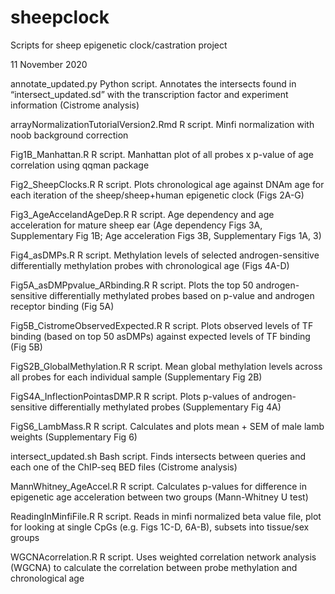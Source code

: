 # sheepclock
Scripts for sheep epigenetic clock/castration project


11 November 2020

annotate_updated.py
Python script. Annotates the intersects found in “intersect_updated.sd” with the transcription factor and experiment information (Cistrome analysis)
	
arrayNormalizationTutorialVersion2.Rmd
	R script. Minfi normalization with noob background correction

Fig1B_Manhattan.R
R script. Manhattan plot of all probes x p-value of age correlation using qqman package

Fig2_SheepClocks.R
R script. Plots chronological age against DNAm age for each iteration of the sheep/sheep+human epigenetic clock (Figs 2A-G)

Fig3_AgeAccelandAgeDep.R
R script. Age dependency and age acceleration for mature sheep ear (Age dependency Figs 3A, Supplementary Fig 1B; Age acceleration Figs 3B, Supplementary Figs 1A, 3)

Fig4_asDMPs.R
R script. Methylation levels of selected androgen-sensitive differentially methylation probes with chronological age (Figs 4A-D)  

Fig5A_asDMPpvalue_ARbinding.R
R script. Plots the top 50 androgen-sensitive differentially methylated probes based on p-value and androgen receptor binding (Fig 5A)

Fig5B_CistromeObservedExpected.R
R script. Plots observed levels of TF binding (based on top 50 asDMPs) against expected levels of TF binding (Fig 5B)

FigS2B_GlobalMethylation.R
R script. Mean global methylation levels across all probes for each individual sample (Supplementary Fig 2B)

FigS4A_InflectionPointasDMP.R
R script. Plots p-values of androgen-sensitive differentially methylated probes (Supplementary Fig 4A)

FigS6_LambMass.R
R script. Calculates and plots mean + SEM of male lamb weights (Supplementary Fig 6)

intersect_updated.sh
Bash script. Finds intersects between queries and each one of the ChIP-seq BED files (Cistrome analysis)

MannWhitney_AgeAccel.R
R script. Calculates p-values for difference in epigenetic age acceleration between two groups (Mann-Whitney U test) 

ReadingInMinfiFile.R
R script. Reads in minfi normalized beta value file, plot for looking at single CpGs (e.g. Figs 1C-D, 6A-B), subsets into tissue/sex groups

WGCNAcorrelation.R
R script. Uses weighted correlation network analysis (WGCNA) to calculate the correlation between probe methylation and chronological age
